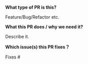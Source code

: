 **What type of PR is this?**

Feature/Bug/Refactor etc.

**What this PR does / why we need it?**

Describe it.

**Which issue(s) this PR fixes？**

Fixes #

